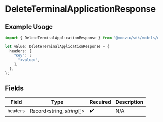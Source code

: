 # DeleteTerminalApplicationResponse

## Example Usage

```typescript
import { DeleteTerminalApplicationResponse } from "@moovio/sdk/models/operations";

let value: DeleteTerminalApplicationResponse = {
  headers: {
    "key": [
      "<value>",
    ],
  },
};
```

## Fields

| Field                      | Type                       | Required                   | Description                |
| -------------------------- | -------------------------- | -------------------------- | -------------------------- |
| `headers`                  | Record<string, *string*[]> | :heavy_check_mark:         | N/A                        |
